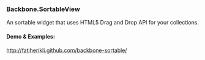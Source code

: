 ### Backbone.SortableView

An sortable widget that uses HTML5 Drag and Drop API for your collections.

#### Demo & Examples:

<http://fatiherikli.github.com/backbone-sortable/>
